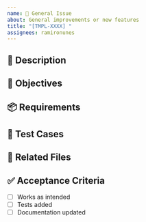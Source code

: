 ```yaml
---
name: 📌 General Issue
about: General improvements or new features
title: "[TMPL-XXXX] "
assignees: ramironunes
---
```


## 📌 Description
<!-- What is the feature or task? -->

## 🎯 Objectives
<!-- Clear steps or goals -->

## 📦 Requirements
<!-- Mention dependencies, interfaces, APIs -->

## 🧪 Test Cases
<!-- Describe edge cases or validations -->

## 📂 Related Files
<!-- Mention files or folders -->

## ✅ Acceptance Criteria
- [ ] Works as intended
- [ ] Tests added
- [ ] Documentation updated
